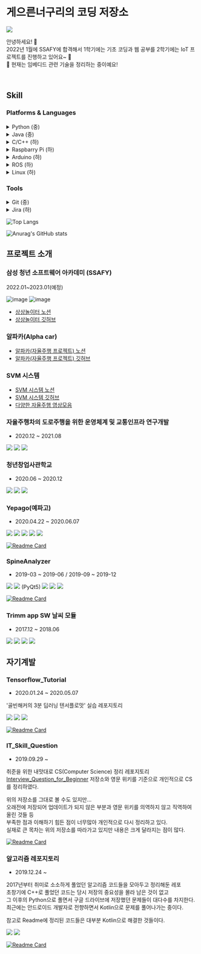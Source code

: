 # 게으른너구리의 코딩 저장소

<img src="https://img.shields.io/badge/dudtjs972@gmail.com-EA4335?style=flat-square&logo=Gmail&logoColor=white"/>

안녕하세요! 👋   
2022년 1월에 SSAFY에 합격해서 1학기에는 기초 코딩과 웹 공부를 2학기에는 IoT 프로젝트를 진행하고 있어요~ 🌱   
👀 현재는 임베디드 관련 기술을 정리하는 중이예요!

<br/>

## Skill

### Platforms & Languages

<details>
<summary>Python (중)</summary>
<div markdown="1">
다양한 라이브러리를 활용하여 알고리즘을 구현하거나 프로젝트를 진행할 수 있습니다. 

코딩테스트를 할 때, 라즈베리파이에 AI(얼굴인식)을 활용할 때, ROS 통신을 통한 자율주행 프로젝트(알파카)를 진행할 때 사용하였습니다.
</div>
</details>

<details>
<summary>Java (중)</summary>
<div markdown="1">
다양한 라이브러리를 활용하여 알고리즘을 구현하거나 프로젝트를 진행할 수 있습니다. 상속이나 캡슐화 등 자바 객체지향에 대한 이해를 기반으로 Java Beans 를 기반으로하는 객체를 구현할 수 있습니다. 

코딩테스트를 할 때, 웹 페이지를 만들기 위해 spring boot를 통해 사용한 경험이 있습니다.
</div>
</details>

<details>
<summary>C/C++ (하)</summary>
<div markdown="1">
간단한 알고리즘이나 큐, 스택, 정렬 알고리즘을 직접 구현할 수 있습니다. 

IoT 프로젝트에서 아두이노를 사용하기 위해 사용하였습니다.
</div>
</details>

<details>
<summary>Raspbarry Pi (하)</summary>
<div markdown="1">
작성
</div>
</details>

<details>
<summary>Arduino (하)</summary>
<div markdown="1">
작성
</div>
</details>

<details>
<summary>ROS (하)</summary>
<div markdown="1">
작성
</div>
</details>

<details>
<summary>Linux (하)</summary>
<div markdown="1">
작성
</div>
</details>

### Tools

<details>
<summary>Git (중)</summary>
<div markdown="1">
작성
</div>
</details>

<details>
<summary>Jira (하)</summary>
<div markdown="1">
작성
</div>
</details>


![Top Langs](https://github-readme-stats.vercel.app/api/top-langs/?username=ii200400&layout=compact)

![Anurag's GitHub stats](https://github-readme-stats.vercel.app/api?username=ii200400&show_icons=true&count_private=true)

## 프로젝트 소개

### 삼성 청년 소프트웨어 아카데미 (SSAFY)

2022.01~2023.01(예정)

![image](https://user-images.githubusercontent.com/19484971/204710388-84b6cac8-4dc4-492a-b369-726486cd2cb9.PNG)
![image](https://user-images.githubusercontent.com/19484971/203878110-7798ec2c-3108-48c8-9e68-6f97370d0065.png)

- [상상놀이터 노션](https://quill-peripheral-d93.notion.site/ed5a71762fd1428097710fd05e435e20)
- [상상놀이터 깃허브](https://lab.ssafy.com/s07-webmobile3-sub2/S07P12D204)

### 알파카(Alpha car)

- [알파카(자율주행 프로젝트) 노션](https://determined-elderberry-389.notion.site/5a5568486fbd4730ab43569cce17472c)
- [알파카(자율주행 프로젝트) 깃허브](https://lab.ssafy.com/s07-mobility-autodriving-sub2/S07P22D208)

### SVM 시스템



- [SVM 시스템 노션](https://determined-elderberry-389.notion.site/5a5568486fbd4730ab43569cce17472c)
- [SVM 시스템 깃허브](https://lab.ssafy.com/s07-final/S07P31D108)
- [다양한 자율주행 영상모음](https://www.notion.so/1518071df6014a47bc14f24956136105)

### 자율주행차의 도로주행을 위한 운영체계 및 교통인프라 연구개발

+ 2020.12 ~ 2021.08

<img src="https://img.shields.io/badge/Android Studio-3DDC84?style=flat-square&logo=Android Studio&logoColor=white"/> <img src="https://img.shields.io/badge/Kotlin-7F52FF?style=flat-square&logo=Kotlin&logoColor=white"/> <img src="https://img.shields.io/badge/Bluetooth-0082FC?style=flat-square&logo=Bluetooth&logoColor=white"/>

### 청년창업사관학교

+ 2020.06 ~ 2020.12

<img src="https://img.shields.io/badge/Android Studio-3DDC84?style=flat-square&logo=Android Studio&logoColor=white"/> <img src="https://img.shields.io/badge/Kotlin-7F52FF?style=flat-square&logo=Kotlin&logoColor=white"/> <img src="https://img.shields.io/badge/Bluetooth-0082FC?style=flat-square&logo=Bluetooth&logoColor=white"/>

### Yepago(예파고)

+ 2020.04.22 ~ 2020.06.07

<img src="https://img.shields.io/badge/HTML5-E34F26?style=flat-square&logo=HTML5&logoColor=white"/>  <img src="https://img.shields.io/badge/CSS3-1572B6?style=flat-square&logo=CSS3&logoColor=white"/>  <img src="https://img.shields.io/badge/JavaScript-F7DF1E?style=flat-square&logo=JavaScript&logoColor=white"/>  <img src="https://img.shields.io/badge/Bootstrap-7952B3?style=flat-square&logo=Bootstrap&logoColor=white"/> <img src="https://img.shields.io/badge/Netlify-00C7B7?style=flat-square&logo=Netlify&logoColor=ffffff"/>   

[![Readme Card](https://github-readme-stats.vercel.app/api/pin/?username=ii200400&repo=Yepago_page)](https://github.com/ii200400/Yepago_page)

### SpineAnalyzer

+ 2019-03 ~ 2019-06 / 2019-09 ~ 2019-12

<img src="https://img.shields.io/badge/Python-3776AB?style=flat-square&logo=Python&logoColor=white"/> <img src="https://img.shields.io/badge/Qt-41CD52?style=flat-square&logo=Qt&logoColor=white"/> (PyQt5) <img src="https://img.shields.io/badge/CSS3-1572B6?style=flat-square&logo=CSS3&logoColor=white"/> <img src="https://img.shields.io/badge/OpenCV-5C3EE8?style=flat-square&logo=OpenCV&logoColor=white"/> <img src="https://img.shields.io/badge/PyCharm-000000?style=flat-square&logo=PyCharm&logoColor=white"/>

[![Readme Card](https://github-readme-stats.vercel.app/api/pin/?username=ii200400&repo=SpineAnalyzer)](https://github.com/ii200400/SpineAnalyzer)

### Trimm app SW 날씨 모듈

+ 2017.12 ~ 2018.06

<img src="https://img.shields.io/badge/Android Studio-3DDC84?style=flat-square&logo=Android Studio&logoColor=white"/> <img src="https://img.shields.io/badge/Xcode-147EFB?style=flat-square&logo=Xcode&logoColor=white"/> <img src="https://img.shields.io/badge/Kotlin-7F52FF?style=flat-square&logo=Kotlin&logoColor=white"/> <img src="https://img.shields.io/badge/Swift-FA7343?style=flat-square&logo=Swift&logoColor=white"/>

## 자기계발

### Tensorflow_Tutorial

+ 2020.01.24 ~ 2020.05.07

'골빈해커의 3분 딥러닝 텐서플로맛' 실습 레포지토리

<img src="https://img.shields.io/badge/Google Colab-F9AB00?style=flat-square&logo=Google Colab&logoColor=white"/>  <img src="https://img.shields.io/badge/TensorFlow-FF6F00?style=flat-square&logo=TensorFlow&logoColor=white"/>  <img src="https://img.shields.io/badge/Python-3776AB?style=flat-square&logo=Python&logoColor=white"/>

[![Readme Card](https://github-readme-stats.vercel.app/api/pin/?username=ii200400&repo=Tensorflow_Tutorial)](https://github.com/ii200400/Tensorflow_Tutorial)

### IT_Skill_Question

+ 2019.09.29 ~

취준을 위한 내맛대로 CS(Computer Science) 정리 레포지토리   
[Interview_Question_for_Beginner](https://github.com/JaeYeopHan/Interview_Question_for_Beginner) 저장소와 영문 위키를 기준으로 개인적으로 CS를 정리하였다.    

위의 저장소를 그대로 볼 수도 있지만...   
오래전에 저장되어 업데이트가 되지 않은 부분과 영문 위키를 의역하지 않고 직역하여 올린 것들 등   
부족한 점과 이해하기 힘든 점이 너무많아 개인적으로 다시 정리하고 있다.   
실재로 큰 목차는 위의 저장소를 따라가고 있지만 내용은 크게 달라지는 점이 많다.

[![Readme Card](https://github-readme-stats.vercel.app/api/pin/?username=ii200400&repo=IT_Skill_Question)](https://github.com/ii200400/IT_Skill_Question)

### 알고리즘 레포지토리

+ 2019.12.24 ~ 

2017년부터 취미로 소소하게 풀었던 알고리즘 코드들을 모아두고 정리해둔 레포   
초창기에 C++로 풀었던 코드는 당시 저장의 중요성을 몰라 남은 것이 없고   
그 이후의 Python으로 풀면서 구글 드라이브에 저장했던 문제들이 대다수를 차지한다.   
최근에는 안드로이드 개발자로 전향하면서 Kotlin으로 문제를 풀어나가는 중이다.

참고로 Readme에 정리된 코드들은 대부분 Kotlin으로 해결한 것들이다.

<img src="https://img.shields.io/badge/Python-3776AB?style=flat-square&logo=Python&logoColor=white"/> <img src="https://img.shields.io/badge/Kotlin-7F52FF?style=flat-square&logo=Kotlin&logoColor=white"/>

[![Readme Card](https://github-readme-stats.vercel.app/api/pin/?username=ii200400&repo=algorithm)](https://github.com/ii200400/algorithm)

